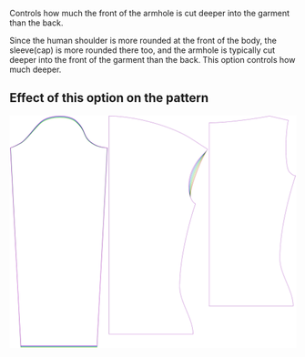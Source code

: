 Controls how much the front of the armhole is cut deeper into the garment than the back.

Since the human shoulder is more rounded at the front of the body, the sleeve(cap) is more
rounded there too, and the armhole is typically cut deeper into the front of the garment than
the back. This option controls how much deeper.

## Effect of this option on the pattern

![This image shows the effect of this option by superimposing several variants that have a different value for this option](diana_frontarmholedeeper_sample.svg "Effect of this option on the pattern")
